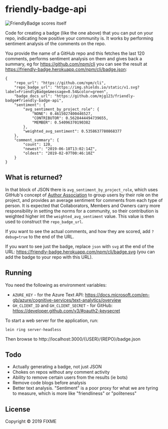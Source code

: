 # friendly-badge-api

![FriendlyBadge scores itself](https://friendly-badge.herokuapp.com/mjg123/friendly-badge/badge.svg)

Code for creating a badge (like the one above) that you can put on your repo, indicating how positive your community is. It works by performing sentiment analysis of the comments on the repo.

You provide the name of a GitHub repo and this fetches the last 120 comments, performs sentiment analysis on them 
and gives back a summary, eg for https://github.com/npm/cli you can see the result at https://friendly-badge.herokuapp.com/npm/cli/badge.json:

```
{
    "repo_url": "https://github.com/npm/cli",
    "repo_badge_url": "https://img.shields.io/static/v1.svg?label=FriendlyBadge&message=0.54&color=green",
    "badge_docs_url": "https://github.com/mjg123/friendly-badge#friendly-badge-api",
    "sentiment": {
        "avg_sentiment_by_project_role": {
            "NONE": 0.4615027400446527,
            "CONTRIBUTOR": 0.5628444494739655,
            "MEMBER": 0.54096370190382
        },
        "weighted_avg_sentiment": 0.5358637780868377
    },
    "comment_summary": {
        "count": 120,
        "newest": "2019-06-18T13:02:14Z",
        "oldest": "2019-02-07T00:46:10Z"
    }
}
```

## What is returned?

In that block of JSON there is `avg_sentiment_by_project_role`, which uses GitHub's concept of [Author Association](https://developer.github.com/v4/enum/commentauthorassociation/) to group users by their role on the project, and provides an average sentiment for comments from each type of person. It is expected that Collaborators, Members and Owners carry more responsibility in setting the norms for a community, so their contribution is weighted higher int the `weighted_avg_sentiment` value. This value is then used to construct the `repo_badge_url`.

If you want to see the actual comments, and how they are scored, add `?debug=true` to the end of the URL.

If you want to see just the badge, replace `json` with `svg` at the end of the URL: https://friendly-badge.herokuapp.com/npm/cli/badge.svg (you can add the badge to your repo with this URL).

## Running

You need the following as environment variables:

  - `AZURE_KEY` - for the Azure Text API: https://docs.microsoft.com/en-gb/azure/cognitive-services/text-analytics/overview
  - `GH_CLIENT_ID` and `GH_CLIENT_SECRET` - for GitHub: https://developer.github.com/v3/#oauth2-keysecret

To start a web server for the application, run:

    lein ring server-headless
	
Then browse to http://localhost:3000/{USER}/{REPO}/badge.json

## Todo

  - Actually generating a badge, not just JSON
  - Chokes on repos without any comment activity
  - Ability to remove certain users from the results (ie bots)
  - Remove code blogs before analysis
  - Better text analysis. "Sentiment" is a poor proxy for what we are tyring to measure, which is more like "friendliness" or "politeness"
  
## License

Copyright © 2019 FIXME
